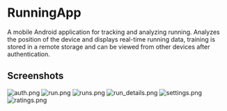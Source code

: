 **RunningApp**
==================
A mobile Android application for tracking and analyzing running. Analyzes the position of the device and displays real-time running data, training is stored in a remote storage and can be viewed from other devices after authentication.

## Screenshots
![auth.png](auth.png "Authentication") ![run.png](run.png "Run tracking") ![runs.png](runs.png "List of runs") ![run_details.png](run_details.png "Run details") ![settings.png](settings.png "Settings") ![ratings.png](ratings.png "Users leaderboard")